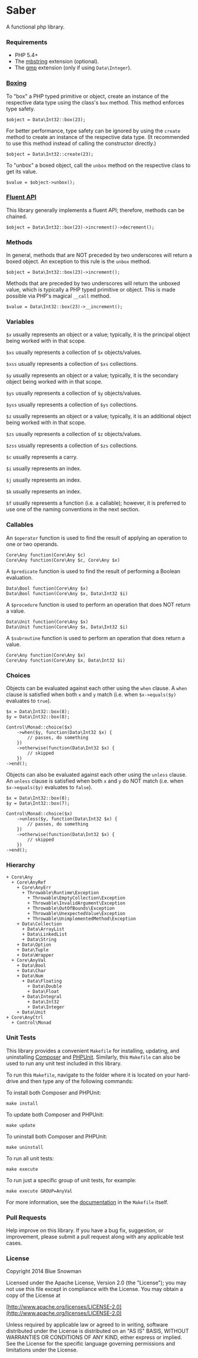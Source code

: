 Saber
==========

A functional php library.

### Requirements

* PHP 5.4+
* The [mbstring](http://php.net/manual/en/book.mbstring.php) extension (optional).
* The [gmp](http://php.net/manual/en/book.gmp.php) extension (only if using `Data\Integer`).

### [Boxing](http://msdn.microsoft.com/en-us/library/yz2be5wk.aspx)

To "box" a PHP typed primitive or object, create an instance of the respective data type using the
class's `box` method.  This method enforces type safety.

````
$object = Data\Int32::box(23);
````

For better performance, type safety can be ignored by using the `create` method to create an instance
of the respective data type.  (It recommended to use this method instead of calling the constructor
directly.)

````
$object = Data\Int32::create(23);
````

To "unbox" a boxed object, call the `unbox` method on the respective class to get its value.

````
$value = $object->unbox();
````

### [Fluent API](http://en.wikipedia.org/wiki/Fluent_interface)

This library generally implements a fluent API; therefore, methods can be chained.

````
$object = Data\Int32::box(23)->increment()->decrement();
````

### Methods

In general, methods that are NOT preceded by two underscores will return a boxed object.  An
exception to this rule is the `unbox` method.

````
$object = Data\Int32::box(23)->increment();
````

Methods that are preceded by two underscores will return the unboxed value, which is typically
a PHP typed primitive or object.  This is made possible via PHP's magical `__call` method.

````
$value = Data\Int32::box(23)->__increment();
````

### Variables

`$x` usually represents an object or a value; typically, it is the principal object being worked with in that scope.

`$xs` usually represents a collection of `$x` objects/values.

`$xss` usually represents a collection of `$xs` collections.

`$y` usually represents an object or a value; typically, it is the secondary object being worked with in that scope.

`$ys` usually represents a collection of `$y` objects/values.

`$yss` usually represents a collection of `$ys` collections.

`$z` usually represents an object or a value; typically, it is an additional object being worked with in that scope.

`$zs` usually represents a collection of `$z` objects/values.

`$zss` usually represents a collection of `$zs` collections.

`$c` usually represents a carry.

`$i` usually represents an index.

`$j` usually represents an index.

`$k` usually represents an index.

`$f` usually represents a function (i.e. a callable); however, it is preferred to use one of the naming
conventions in the next section.

### Callables

An `$operator` function is used to find the result of applying an operation to one or two operands.

````
Core\Any function(Core\Any $c)
Core\Any function(Core\Any $c, Core\Any $x)
````

A `$predicate` function is used to find the result of performing a Boolean evaluation.

````
Data\Bool function(Core\Any $x)
Data\Bool function(Core\Any $x, Data\Int32 $i)
````

A `$procedure` function is used to perform an operation that does NOT return a value.

````
Data\Unit function(Core\Any $x)
Data\Unit function(Core\Any $x, Data\Int32 $i)
````

A `$subroutine` function is used to perform an operation that does return a value.

````
Core\Any function(Core\Any $x)
Core\Any function(Core\Any $x, Data\Int32 $i)
````

### Choices

Objects can be evaluated against each other using the `when` clause.  A `when` clause is
satisfied when both `x` and `y` match (i.e. when `$x->equals($y)` evaluates to `true`).

````
$x = Data\Int32::box(8);
$y = Data\Int32::box(8);

Control\Monad::choice($x)
	->when($y, function(Data\Int32 $x) {
		// passes, do something
	})
	->otherwise(function(Data\Int32 $x) {
		// skipped
	})
->end();
````

Objects can also be evaluated against each other using the `unless` clause.  An `unless`
clause is satisfied when both `x` and `y` do NOT match (i.e. when `$x->equals($y)` evaluates
to `false`).

````
$x = Data\Int32::box(8);
$y = Data\Int32::box(7);

Control\Monad::choice($x)
	->unless($y, function(Data\Int32 $x) {
		// passes, do something
	})
	->otherwise(function(Data\Int32 $x) {
		// skipped
	})
->end();
````

### Hierarchy

````
+ Core\Any
  + Core\AnyRef
    + Core\AnyErr
      + Throwable\Runtime\Exception
        + Throwable\EmptyCollection\Exception
        + Throwable\InvalidArgument\Exception
        + Throwable\OutOfBounds\Exception
        + Throwable\UnexpectedValue\Exception
        + Throwable\UnimplementedMethod\Exception
    + Data\Collection
      + Data\ArrayList
      + Data\LinkedList
      + Data\String
    + Data\Option
    + Data\Tuple
    + Data\Wrapper
  + Core\AnyVal
    + Data\Bool
    + Data\Char
    + Data\Num
      + Data\Floating
        + Data\Double
        + Data\Float
      + Data\Integral
        + Data\Int32
        + Data\Integer
    + Data\Unit
+ Core\AnyCtrl
  + Control\Monad
````

### Unit Tests

This library provides a convenient `Makefile` for installing, updating, and uninstalling
[Composer](https://getcomposer.org/) and [PHPUnit](http://phpunit.de/).  Similarly, this
`Makefile` can also be used to run any unit test included in this library.

To run this `Makefile`, navigate to the folder where it is located on your hard-drive and
then type any of the following commands:

To install both Composer and PHPUnit:

````
make install
````

To update both Composer and PHPUnit:

````
make update
````

To uninstall both Composer and PHPUnit:

````
make uninstall
````

To run all unit tests:

````
make execute
````

To run just a specific group of unit tests, for example:

````
make execute GROUP=AnyVal
````

For more information, see the [documentation](https://github.com/bluesnowman/fphp-saber/blob/master/Makefile)
in the `Makefile` itself.

### Pull Requests

Help improve on this library.  If you have a bug fix, suggestion, or improvement, please submit a
pull request along with any applicable test cases.

### License

Copyright 2014 Blue Snowman

Licensed under the Apache License, Version 2.0 (the "License");
you may not use this file except in compliance with the License.
You may obtain a copy of the License at

[http://www.apache.org/licenses/LICENSE-2.0](http://www.apache.org/licenses/LICENSE-2.0)

Unless required by applicable law or agreed to in writing, software
distributed under the License is distributed on an "AS IS" BASIS,
WITHOUT WARRANTIES OR CONDITIONS OF ANY KIND, either express or implied.
See the License for the specific language governing permissions and
limitations under the License.
